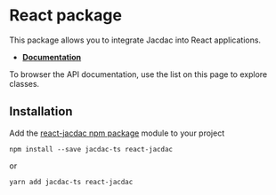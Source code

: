 # React package

This package allows you to integrate Jacdac into React applications.

-   **[Documentation](https://microsoft.github.io/jacdac-docs/clients/react/)**

To browser the API documentation, use the list on this page to explore classes.

## Installation

Add the [react-jacdac npm package](https://www.npmjs.com/package/react-jacdac) module
to your project

```
npm install --save jacdac-ts react-jacdac
```

or

```
yarn add jacdac-ts react-jacdac
```
